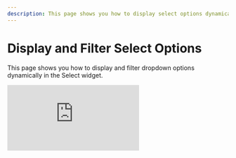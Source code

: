 ```yaml
---
description: This page shows you how to display select options dynamically.
---
```


# Display and Filter Select Options
This page shows you how to display and filter dropdown options dynamically in the Select widget.


<div style={{ position: "relative", paddingBottom: "calc(50.52% + 41px)", height: 0, width: "100%" }}>
  <iframe
    src="https://demo.arcade.software/DPerp6puyNEvaJXgdQQg?embed"
    frameBorder="0"
    loading="lazy"
    webkitAllowFullScreen
    mozAllowFullScreen
    allowFullScreen
    allow="fullscreen"
    style={{ position: "absolute", top: 0, left: 0, width: "100%", height: "100%" }}
    title="Appsmith | Connect Data"
  />
</div>


## Prerequisites
- A connected datasource with a query to fetch data.
- Ensure you have configured the table relations.

## Display options
To bind and display data on the Select widget, follow these steps:
1. Drop a Select widget.
2. Create a new query to fetch data from the datasource.
   This topic uses the example of a PostgreSQL datasource to fetch data.

   Example:
   ```sql
   SELECT DISTINCT country FROM users LIMIT 10;
   ```
3. Click **JS** in the widget's property pane.
4. Paste the following code to bind the data in the widget where `fetch_country` is the name of the query to fetch data:
   
   ```jsx
   {{fetch_country.data}}
   ```
5. Set the **Label key** and the **Value key** to display data accordingly.

## Display options dynamically 
If you have two Select widgets, `Select1` and `Select2` and want to populate `Select2` based on the selected value from `Select1`, follow these steps:
1. Add a query to populate the widget based on the selected option of the `Select1` widget.

   Example:
   ```sql
   SELECT DISTINCT name FROM users WHERE country = {{ country.selectedOptionValue }};
   ```
2. To dynamically populate the `Select2` widget, set the **onOptionChange** property of the `Select1` widget to run the query every time the selection changes.
To create cascading dropdowns, repeat these steps for each level of dependent Select widgets.

You can also use API responses as the source data for dynamic options, allowing for live updates from external systems. To do this, configure the **onOptionChange** or **onOptionSelected** action for the Select widget to trigger other widgets' updates by making a second API call to fetch related data.

## Set up server-side filter on select

<ZoomImage
  src="/img/select-filter.gif" 
  alt="Server-side Filtering on Select"
  caption="Server-side Filtering on Select"
/> 

If you use the one-click binding feature to connect data, Appsmith automatically generates server-side filtering query for you. To manually configure the server-side setup, follow these steps:
1. Enable the [Server-side filtering](/reference/widgets/select#server-side-filtering-boolean) property of the Select widget. 
2. Update the query in the [Display options](#display-options) step to filter the Select options based on the [filterText](/reference/widgets/select#reference-properties) property.
   
   Example:
   ```sql
   SELECT DISTINCT country FROM users 
   WHERE country LIKE '%{{country.filterText}}%'
   ORDER BY id LIMIT 10;
   ```
   :::note
   Ensure that you turn off prepared statements in the query editor for this configuration. For more details, see [Prepared statements](/connect-data/concepts/how-to-use-prepared-statements).
   :::
3. Set the Select widget's [onFilterUpdate](/reference/widgets/select#onfilterupdate) event to run the above query.
